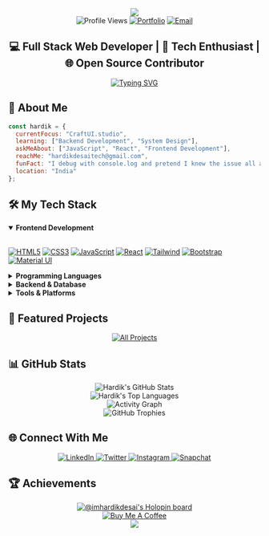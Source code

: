 <!-- Header Section with Dynamic Banner -->
<div align="center">
  <img src="https://capsule-render.vercel.app/api?type=waving&color=gradient&height=200&section=header&text=Hardik%20Desai&fontSize=70&fontAlignY=35&animation=fadeIn&fontColor=ffffff" />
</div>

<!-- Profile Views Counter and Links -->
<div align="center">
  <img src="https://komarev.com/ghpvc/?username=imhardikdesai&color=blueviolet&style=for-the-badge" alt="Profile Views" />
  <a href="https://hardik-portfolio.vercel.app/"><img src="https://img.shields.io/badge/Portfolio-FF5722?style=for-the-badge&logo=todoist&logoColor=white" alt="Portfolio" /></a>
  <a href="mailto:hardikdesaitech@gmail.com"><img src="https://img.shields.io/badge/Email-D14836?style=for-the-badge&logo=gmail&logoColor=white" alt="Email" /></a>
</div>

<!-- Introduction -->
<div align="center">
  <h2>💻 Full Stack Web Developer | 🚀 Tech Enthusiast | 🌐 Open Source Contributor</h2>
</div>

<!-- Typing SVG -->
<div align="center">
  <a href="https://git.io/typing-svg"><img src="https://readme-typing-svg.herokuapp.com?font=Fira+Code&pause=1000&color=6C63FF&center=true&vCenter=true&width=435&lines=Passionate+Web+Developer;JavaScript+Enthusiast;React+Developer;MERN+Stack+Developer;Open+Source+Contributor" alt="Typing SVG" /></a>
</div>

<!-- About Me Section -->
## 🧠 About Me

```javascript
const hardik = {
  currentFocus: "CraftUI.studio",
  learning: ["Backend Development", "System Design"],
  askMeAbout: ["JavaScript", "React", "Frontend Development"],
  reachMe: "hardikdesaitech@gmail.com",
  funFact: "I debug with console.log and pretend I knew the issue all along",
  location: "India"
};
```

<!-- Tech Stack Section -->
## 🛠️ My Tech Stack 

<details open>
<summary><b>Frontend Development</b></summary>
<br>
<p align="left">
  <a href="#"><img src="https://img.shields.io/badge/HTML5-E34F26?style=for-the-badge&logo=html5&logoColor=white" alt="HTML5" /></a>
  <a href="#"><img src="https://img.shields.io/badge/CSS3-1572B6?style=for-the-badge&logo=css3&logoColor=white" alt="CSS3" /></a>
  <a href="#"><img src="https://img.shields.io/badge/JavaScript-F7DF1E?style=for-the-badge&logo=javascript&logoColor=black" alt="JavaScript" /></a>
  <a href="#"><img src="https://img.shields.io/badge/React-61DAFB?style=for-the-badge&logo=react&logoColor=black" alt="React" /></a>
  <a href="#"><img src="https://img.shields.io/badge/Tailwind_CSS-38B2AC?style=for-the-badge&logo=tailwind-css&logoColor=white" alt="Tailwind" /></a>
  <a href="#"><img src="https://img.shields.io/badge/Bootstrap-563D7C?style=for-the-badge&logo=bootstrap&logoColor=white" alt="Bootstrap" /></a>
  <a href="#"><img src="https://img.shields.io/badge/Material--UI-0081CB?style=for-the-badge&logo=material-ui&logoColor=white" alt="Material UI" /></a>
</p>
</details>

<details>
<summary><b>Programming Languages</b></summary>
<br>
<p align="left">
  <a href="#"><img src="https://img.shields.io/badge/JavaScript-F7DF1E?style=for-the-badge&logo=javascript&logoColor=black" alt="JavaScript" /></a>
  <a href="#"><img src="https://img.shields.io/badge/C-00599C?style=for-the-badge&logo=c&logoColor=white" alt="C" /></a>
  <a href="#"><img src="https://img.shields.io/badge/Java-ED8B00?style=for-the-badge&logo=openjdk&logoColor=white" alt="Java" /></a>
  <a href="#"><img src="https://img.shields.io/badge/Python-3776AB?style=for-the-badge&logo=python&logoColor=white" alt="Python" /></a>
</p>
</details>

<details>
<summary><b>Backend & Database</b></summary>
<br>
<p align="left">
  <a href="#"><img src="https://img.shields.io/badge/Node.js-339933?style=for-the-badge&logo=nodedotjs&logoColor=white" alt="Node.js" /></a>
  <a href="#"><img src="https://img.shields.io/badge/Express.js-000000?style=for-the-badge&logo=express&logoColor=white" alt="Express.js" /></a>
  <a href="#"><img src="https://img.shields.io/badge/MongoDB-4EA94B?style=for-the-badge&logo=mongodb&logoColor=white" alt="MongoDB" /></a>
  <a href="#"><img src="https://img.shields.io/badge/MySQL-005C84?style=for-the-badge&logo=mysql&logoColor=white" alt="MySQL" /></a>
</p>
</details>

<details>
<summary><b>Tools & Platforms</b></summary>
<br>
<p align="left">
  <a href="#"><img src="https://img.shields.io/badge/Git-F05032?style=for-the-badge&logo=git&logoColor=white" alt="Git" /></a>
  <a href="#"><img src="https://img.shields.io/badge/GitHub-100000?style=for-the-badge&logo=github&logoColor=white" alt="GitHub" /></a>
  <a href="#"><img src="https://img.shields.io/badge/VS_Code-0078D4?style=for-the-badge&logo=visual%20studio%20code&logoColor=white" alt="VS Code" /></a>
  <a href="#"><img src="https://img.shields.io/badge/Netlify-00C7B7?style=for-the-badge&logo=netlify&logoColor=white" alt="Netlify" /></a>
  <a href="#"><img src="https://img.shields.io/badge/Vercel-000000?style=for-the-badge&logo=vercel&logoColor=white" alt="Vercel" /></a>
  <a href="#"><img src="https://img.shields.io/badge/Android-3DDC84?style=for-the-badge&logo=android&logoColor=white" alt="Android" /></a>
</p>
</details>

<!-- Projects Section -->
## 🚀 Featured Projects

<div align="center">
  <a href="https://hardik-portfolio.vercel.app/projects">
    <img src="https://img.shields.io/badge/View_All_Projects-4285F4?style=for-the-badge&logo=googlechrome&logoColor=white" alt="All Projects" />
  </a>
</div>

<!-- GitHub Stats -->
## 📊 GitHub Stats

<div align="center">
  <img src="https://github-readme-stats.vercel.app/api?username=imhardikdesai&show_icons=true&theme=tokyonight&hide_border=true" alt="Hardik's GitHub Stats" />
</div>

<div align="center">
  <img src="https://github-readme-stats.vercel.app/api/top-langs/?username=imhardikdesai&layout=compact&theme=tokyonight&hide_border=true&langs_count=8" alt="Hardik's Top Languages" />
</div>

<!-- Activity Graph -->
<div align="center">
  <img src="https://github-profile-summary-cards.vercel.app/api/cards/profile-details?username=imhardikdesai&theme=tokyonight" alt="Activity Graph" />
</div>

<!-- Trophies -->
<div align="center">
  <img src="https://github-profile-trophy.vercel.app/?username=imhardikdesai&theme=tokyonight&column=7&no-frame=true&no-bg=true" alt="GitHub Trophies" />
</div>

<!-- Connect with me -->
## 🌐 Connect With Me

<div align="center">
  <a href="https://linkedin.com/in/imhardikdesai">
    <img src="https://img.shields.io/badge/LinkedIn-0077B5?style=for-the-badge&logo=linkedin&logoColor=white" alt="LinkedIn" />
  </a>
  <a href="https://twitter.com/imhardikdesai">
    <img src="https://img.shields.io/badge/Twitter-1DA1F2?style=for-the-badge&logo=twitter&logoColor=white" alt="Twitter" />
  </a>
  <a href="https://instagram.com/imhardikdesai">
    <img src="https://img.shields.io/badge/Instagram-E4405F?style=for-the-badge&logo=instagram&logoColor=white" alt="Instagram" />
  </a>
  <a href="https://snapchat.com/add/imhardikdesai">
    <img src="https://img.shields.io/badge/Snapchat-FFFC00?style=for-the-badge&logo=snapchat&logoColor=black" alt="Snapchat" />
  </a>
</div>

<!-- Hacktoberfest Section -->
## 🏆 Achievements

<div align="center">
  <a href="https://holopin.io/@imhardikdesai">
    <img src="https://holopin.me/imhardikdesai" alt="@imhardikdesai's Holopin board" />
  </a>
</div>

<!-- Buy Me a Coffee -->
<div align="center">
  <a href="https://www.buymeacoffee.com/imhardikdesai" target="_blank">
    <img src="https://img.shields.io/badge/Buy_Me_A_Coffee-FFDD00?style=for-the-badge&logo=buy-me-a-coffee&logoColor=black" alt="Buy Me A Coffee" />
  </a>
</div>

<!-- Footer -->
<div align="center">
  <img src="https://capsule-render.vercel.app/api?type=waving&color=gradient&height=100&section=footer" />
</div>

